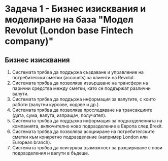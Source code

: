 # Задача 1 - Бизнес изисквания и моделиране на база "Модел Revolut (London base Fintech company)"

## Бизнес изисквания

1. Системата трябва да поддържа създаване и управление на потребителски сметки (accounts) за клиенти на Revolut.
2. Системата трябва да позволява извършване на трансфери на парични средства между сметки, като се поддържат различни валути.
3. Системата трябва да поддържа информация за валутите, с които работи (валутни курсове, кодове и др.).
4. Системата трябва да позволява проследяване на трансакциите (дата, сума, валута, изпращач, получател).
5. Системата трябва да поддържа информация за подразделенията на компанията, включително ново подразделение в Европа след Brexit.
6. Системата трябва да позволява асоцииране на потребителските сметки към конкретно подразделение (например London или European branch).
7. Системата трябва да осигурява възможност за разширяване с нови подразделения и валути в бъдеще.
